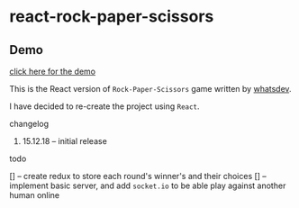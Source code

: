 # react-rock-paper-scissors

## Demo 

[click here for the demo](https://codesandbox.io/s/github/zilahir/react-rock-paper-scissors)

This is the React version of `Rock-Paper-Scissors` game written by [whatsdev](https://www.youtube.com/channel/UC0tRdbXVDbhaRvZPKsRgmxg/videos). 

I have decided to re-create the project using `React`. 

changelog
1) 15.12.18 – initial release 


todo

[] – create redux to store each round's winner's and their choices
[] – implement basic server, and add `socket.io` to be able play against another human online
